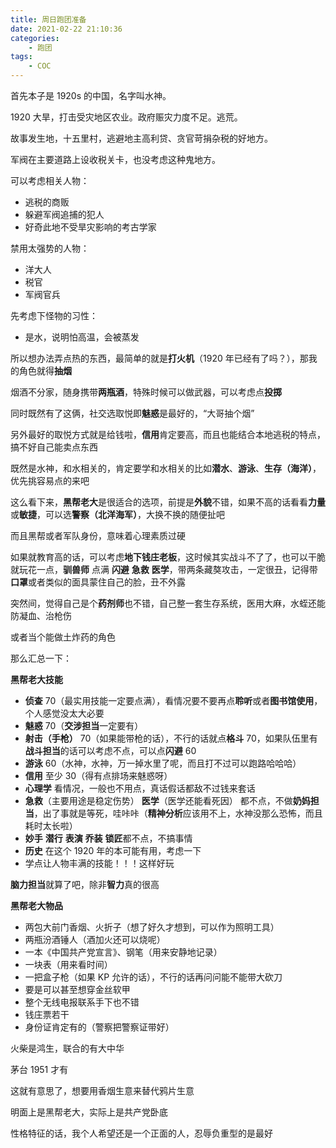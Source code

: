 ```yaml
---
title: 周日跑团准备
date: 2021-02-22 21:10:36
categories:
    - 跑团
tags:
    - COC
---
```


首先本子是 1920s 的中国，名字叫水神。

1920 大旱，打击受灾地区农业。政府赈灾力度不足。逃荒。

故事发生地，十五里村，逃避地主高利贷、贪官苛捐杂税的好地方。

军阀在主要道路上设收税关卡，也没考虑这种鬼地方。

可以考虑相关人物：

-   逃税的商贩
-   躲避军阀追捕的犯人
-   好奇此地不受旱灾影响的考古学家

禁用太强势的人物：

-   洋大人
-   税官
-   军阀官兵

先考虑下怪物的习性：

-   是水，说明怕高温，会被蒸发

所以想办法弄点热的东西，最简单的就是**打火机**（1920 年已经有了吗？），那我的角色就得**抽烟**

烟酒不分家，随身携带**两瓶酒**，特殊时候可以做武器，可以考虑点**投掷**

同时既然有了这俩，社交选取悦即**魅惑**是最好的，“大哥抽个烟”

另外最好的取悦方式就是给钱啦，**信用**肯定要高，而且也能结合本地逃税的特点，搞不好自己能卖点东西

既然是水神，和水相关的，肯定要学和水相关的比如**潜水**、**游泳**、**生存（海洋）**，优先挑容易点的来吧

这么看下来，**黑帮老大**是很适合的选项，前提是**外貌**不错，如果不高的话看看**力量**或**敏捷**，可以选**警察（北洋海军）**，大换不换的随便扯吧

而且黑帮或者军队身份，意味着心理素质过硬

如果就教育高的话，可以考虑**地下钱庄老板**，这时候其实战斗不了了，也可以干脆就玩花一点，**驯兽师** 点满 **闪避** **急救** **医学**，带两条藏獒攻击，一定很丑，记得带**口罩**或者类似的面具蒙住自己的脸，丑不外露

突然间，觉得自己是个**药剂师**也不错，自己整一套生存系统，医用大麻，水蛭还能防凝血、治枪伤

或者当个能做土炸药的角色

那么汇总一下：

**黑帮老大技能**

-   **侦查** 70（最实用技能一定要点满），看情况要不要再点**聆听**或者**图书馆使用**，个人感觉没太大必要
-   **魅惑** 70（**交涉担当**一定要有）
-   **射击（手枪）** 70（如果能带枪的话），不行的话就点**格斗** 70，如果队伍里有**战斗担当**的话可以考虑不点，可以点**闪避** 60
-   **游泳** 60（水神，水神，万一掉水里了呢，而且打不过可以跑路哈哈哈）
-   **信用** 至少 30（得有点排场来魅惑呀）
-   **心理学** 看情况，一般也不用点，真话假话都敌不过钱来套话
-   **急救**（主要用途是稳定伤势） **医学**（医学还能看死因） 都不点，不做**奶妈担当**，出了事就是等死，哇咔咔（**精神分析**应该用不上，水神没那么恐怖，而且耗时太长啦）
-   **妙手** **潜行** **表演** **乔装** **锁匠**都不点，不搞事情
-   **历史** 在这个 1920 年的本可能有用，考虑一下
-   学点让人物丰满的技能！！！这样好玩

**脑力担当**就算了吧，除非**智力**真的很高

**黑帮老大物品**

-   两包大前门香烟、火折子（想了好久才想到，可以作为照明工具）
-   两瓶汾酒锤人（酒加火还可以烧呢）
-   一本《中国共产党宣言》、钢笔（用来安静地记录）
-   一块表（用来看时间）
-   一把盒子枪（如果 KP 允许的话），不行的话再问问能不能带大砍刀
-   要是可以甚至想穿金丝软甲
-   整个无线电报联系手下也不错
-   钱庄票若干
-   身份证肯定有的（警察把警察证带好）

火柴是鸿生，联合的有大中华

茅台 1951 才有

这就有意思了，想要用香烟生意来替代鸦片生意

明面上是黑帮老大，实际上是共产党卧底

性格特征的话，我个人希望还是一个正面的人，忍辱负重型的是最好
